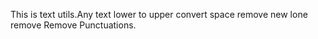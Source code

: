 This is text utils.Any text lower to upper convert space remove new lone remove Remove Punctuations.